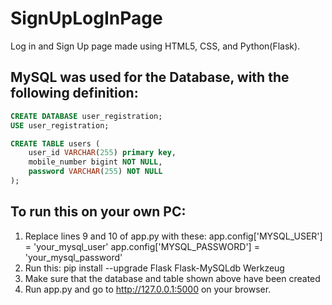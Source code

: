 # SignUpLogInPage
Log in and Sign Up page made using HTML5, CSS, and Python(Flask).

MySQL was used for the Database, with the following definition:
------------------------------------
```sql
CREATE DATABASE user_registration;
USE user_registration;

CREATE TABLE users (
    user_id VARCHAR(255) primary key,
    mobile_number bigint NOT NULL,
    password VARCHAR(255) NOT NULL
);
```
To run this on your own PC:
----------------------------------
1. Replace lines 9 and 10 of app.py with these:
       app.config['MYSQL_USER'] = 'your_mysql_user'
       app.config['MYSQL_PASSWORD'] = 'your_mysql_password'
2. Run this:
       pip install --upgrade Flask Flask-MySQLdb Werkzeug
3. Make sure that the database and table shown above have been created
4. Run app.py and go to http://127.0.0.1:5000 on your browser.



